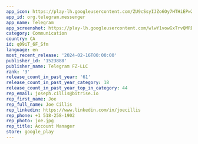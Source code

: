```yaml
---
app_icon: https://play-lh.googleusercontent.com/ZU9cSsyIJZo6Oy7HTHiEPwZg0m2Crep-d5ZrfajqtsH-qgUXSqKpNA2FpPDTn-7qA5Q
app_id: org.telegram.messenger
app_name: Telegram
app_screenshot: https://play-lh.googleusercontent.com/wlwY1vowGxTrvQMRDHJD21iYBG7S_E09QbKPY-L6dqEc4UxCi0fDQiNuCBonFYED1yU
category: Communication
country: CA
id: q09iT_6F_Sfm
language: en
most_recent_release: '2024-02-16T00:00:00'
publisher_id: '1523888'
publisher_name: Telegram FZ-LLC
rank: '3'
release_count_in_past_year: '61'
release_count_in_past_year_category: 18
release_count_in_past_year_top_in_category: 44
rep_email: joseph.cillis@bitrise.io
rep_first_name: Joe
rep_full_name: Joe Cillis
rep_linkedin: https://www.linkedin.com/in/joecillis
rep_phone: +1 518-258-1902
rep_photo: joe.jpg
rep_title: Account Manager
store: google_play
---
```

